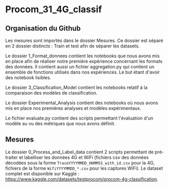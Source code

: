 # Procom_31_4G_classif

## Organisation du Github

Les mesures sont importés dans le dossier Mesures. Ce dossier est séparé en 2 dossier distincts : Train et test afin de séparer les datasets.


Le dossier 1_Format_donnees contient les notebooks que nous avons mis en place afin de réaliser notre première expérience concernant les formats des données. Il contient aussi un fichier aggregation.py qui contient un ensemble de fonctions utilisés dans nos expériences. Le but étant d'avoir des notebook lisibles.

Le dossier 3_Classification_Model contient les notebooks relatif à la comparaison des modèles de classification.

Le dossier Experimental_Analysis contient des notebooks où nous avons mis en place nos premières analyses et modèles expérimentaux.

Le fichier evaluate.py contient des scripts permettant l'évaluation d'un modèle au vu des métriques que nous avons définit.



## Mesures #

Le dossier 0_Process_and_Label_data contient 2 scripts permettant de pré-traiter et labelliser les données 4G et WiFi (fichiers csv des données décodées sous la forme `TraceYYYYMMDD_HHMMSS_with_id.csv` pour la 4G, fichiers de la forme `WifiYYYYMMDD_*.csv` pour les captures WiFi). Le dataset complet est disponible sur Kaggle : https://www.kaggle.com/datasets/testprocom/procom-4g-classification.

